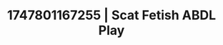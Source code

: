 ---
categories:
- Ass worship
- Femme domination
- Deep gaze
- Body worship
- Ethical porn
image: /assets/images/1747801167255.jpg
layout: post
seo:
  description: Featured content with sensual Scat Fetish, ABDL Play. HD images available.
  keywords: Scat Fetish, ABDL Play
  og_image: /assets/images/1747801167255.jpg
  schema_type: VisualArtwork
tags:
- '#1747801167255'
- Scat Fetish
- ABDL Play
title: 1747801167255 | Scat Fetish ABDL Play
---